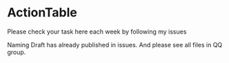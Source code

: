 ActionTable
===========

Please check your task here each week by following my issues

Naming Draft has already published in issues.
And please see all files in QQ group.
